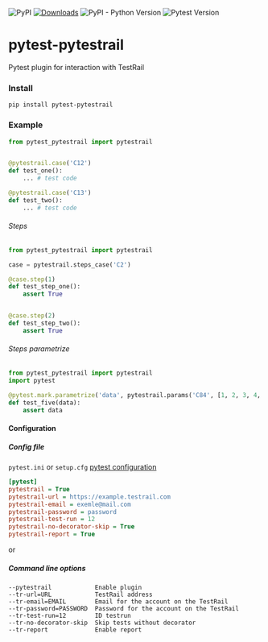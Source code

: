 ![PyPI](https://img.shields.io/pypi/v/pytest-pytestrail?color=yellow&label=version)
[![Downloads](https://pepy.tech/badge/pytest-pytestrail)](https://pepy.tech/project/pytest-pytestrail)
![PyPI - Python Version](https://img.shields.io/pypi/pyversions/pytest-pytestrail.svg)
![Pytest Version](https://img.shields.io/badge/pytest-%3E%3D3.8-blue.svg)

# pytest-pytestrail

Pytest plugin for interaction with TestRail


### Install

```shell
pip install pytest-pytestrail
```

### Example

```python
from pytest_pytestrail import pytestrail


@pytestrail.case('C12')
def test_one():
    ... # test code

@pytestrail.case('C13')
def test_two():
    ... # test code
```

###### Steps
```python
from pytest_pytestrail import pytestrail

case = pytestrail.steps_case('C2')

@case.step(1)
def test_step_one():
    assert True


@case.step(2)
def test_step_two():
    assert True
```

###### Steps parametrize
```python
from pytest_pytestrail import pytestrail
import pytest

@pytest.mark.parametrize('data', pytestrail.params('C84', [1, 2, 3, 4, 5]))
def test_five(data):
    assert data
```

#### Configuration

##### Config file

`pytest.ini` or `setup.cfg` [pytest configuration](https://docs.pytest.org/en/latest/customize.html)

```ini
[pytest]
pytestrail = True  
pytestrail-url = https://example.testrail.com
pytestrail-email = exemle@mail.com
pytestrail-password = password
pytestrail-test-run = 12
pytestrail-no-decorator-skip = True
pytestrail-report = True
```

or

##### Command line options

```shell
--pytestrail            Enable plugin
--tr-url=URL            TestRail address
--tr-email=EMAIL        Email for the account on the TestRail
--tr-password=PASSWORD  Password for the account on the TestRail
--tr-test-run=12        ID testrun
--tr-no-decorator-skip  Skip tests without decorator
--tr-report             Enable report
```
